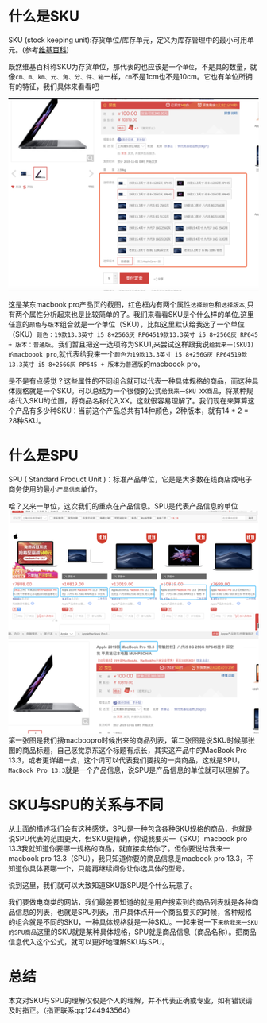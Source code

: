 # 什么是SKU

SKU (stock keeping unit):存货单位/库存单元，定义为库存管理中的最小可用单元。(参考[维基百科](https://zh.wikipedia.org/wiki/%E5%AD%98%E8%B4%A7%E5%8D%95%E4%BD%8D))

既然维基百科称SKU为存货单位，那代表的也应该是一个`单位`，不是具的数量，就像`cm、m、km、元、角、分、件、箱`一样，`cm`不是1cm也不是10cm。它也有单位所拥有的特征，我们具体来看看吧

![macbookpro](https://www.github.com/kingshuaishuai/static_resource/raw/master/assets/1572346724475.png)

这是某东macbook pro产品页的截图，红色框内有两个属性`选择颜色`和`选择版本`,只有两个属性分析起来也是比较简单的了。我们来看看SKU是个什么样的单位,这里任意的`颜色`与`版本`组合就是一个单位（SKU），比如这里默认给我选了一个单位（SKU）`颜色：19款13.3英寸 i5 8+256G灰 RP64519款13.3英寸 i5 8+256G灰 RP645 + 版本：普通版`。我们暂且把这一选项称为SKU1,来尝试这样跟我说`给我来一(SKU1)的macboook pro`,就代表给我来一个`颜色为19款13.3英寸 i5 8+256G灰 RP64519款13.3英寸 i5 8+256G灰 RP645 + 版本为普通版`的macboook pro。

是不是有点感觉？这些属性的不同组合就可以代表一种具体规格的商品，而这种具体规格就是一个SKU。可以总结为一个很傻的公式`给我来一SKU XX商品`，将某种规格代入SKU的位置，将商品名称代入XX。这就很容易理解了。我们现在来算算这个产品有多少种SKU：当前这个产品总共有14种颜色，2种版本，就有14 * 2 = 28种SKU。

# 什么是SPU
SPU ( Standard Product Unit )：标准产品单位，它是是大多数在线商店或电子商务使用的最小`产品信息`单位。

哈？又来一单位，这次我们的重点在产品信息。SPU是代表产品信息的单位
![](https://www.github.com/kingshuaishuai/static_resource/raw/master/assets/1572347937770.png)
![](https://www.github.com/kingshuaishuai/static_resource/raw/master/assets/1572348018399.png)
第一张图是我们搜macboopro时候出来的商品列表，第二张图是说SKU时候那张图的商品标题，自己感觉京东这个标题有点长，其实这产品中的MacBook Pro 13.3，或者更详细一点，这个词可以代表我们要找的一类商品，这就是SPU，`MacBook Pro 13.3`就是一个产品信息，说SPU是产品信息的单位就可以理解了。


# SKU与SPU的关系与不同

从上面的描述我们会有这种感觉，SPU是一种包含各种SKU规格的商品，也就是说SPU代表的范围更大，但SKU更精确，你说我要买一（SKU）macbook pro 13.3我就知道你要哪一规格的商品，就直接卖给你了。但你要说给我来一macbook pro 13.3（SPU），我只知道你要的商品信息是macbook pro 13.3，不知道你具体要哪一个，只能再继续问你让你选具体的型号。

说到这里，我们就可以大致知道SKU跟SPU是个什么玩意了。

我们要做电商类的网站，我们最差要知道的就是用户搜索到的商品列表就是各种商品信息的列表，也就是SPU列表，用户具体点开一个商品要买的时候，各种规格的组合就是不同的SKU，一种具体规格就是一种SKU。一起来说一下`来给我来一SKU的SPU商品`这里的SKU就是某种具体规格，SPU就是商品信息（商品名称）。把商品信息代入这个公式，就可以更好地理解SKU与SPU。

# 总结

本文对SKU与SPU的理解仅仅是个人的理解，并不代表正确或专业，如有错误请及时指正。（指正联系qq:1244943564）
